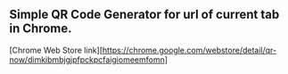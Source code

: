 Simple QR Code Generator for url of current tab in Chrome.
----------------------------------------------------------

[Chrome Web Store link][https://chrome.google.com/webstore/detail/qr-now/dimkibmbjgjpfpckpcfaigiomeemfomn]